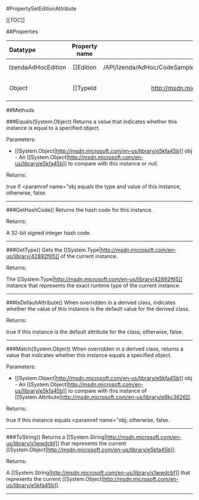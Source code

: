 #PropertySetEditionAttribute

[[_TOC_]]

##Properties

|Datatype|Property name|Property description|Default Value|
|:-------|:----------:|:-----------------:|:-----------:|
|IzendaAdHocEdition|[[Edition|/API/Izenda/AdHoc/CodeSamples/Izenda_AdHoc_PropertySetEditionAttribute_Edition]]|Gets the [[Izenda.AdHoc.IzendaAdHocEdition|/API/Izenda/AdHoc/Izenda-AdHoc-IzendaAdHocEdition]] of the attribute.|0|
|Object|[[TypeId|http://msdn.microsoft.com/en-us/library/sa1bf03e]]|When implemented in a derived class, gets a unique identifier for this [[System.Attribute|http://msdn.microsoft.com/en-us/library/e8kc3626]].|null|


##Methods

###Equals(System.Object)
 Returns a value that indicates whether this instance is equal to a specified object. 

Parameters: 

* [[System.Object|http://msdn.microsoft.com/en-us/library/e5kfa45b]] obj  - An [[System.Object|http://msdn.microsoft.com/en-us/library/e5kfa45b]] to compare with this instance or null.





Returns:

true if <paramref name="obj equals the type and value of this instance; otherwise, false. 


---


###GetHashCode()
 Returns the hash code for this instance. 





Returns:

 A 32-bit signed integer hash code. 


---


###GetType()
Gets the [[System.Type|http://msdn.microsoft.com/en-us/library/42892f65]] of the current instance.





Returns:

The [[System.Type|http://msdn.microsoft.com/en-us/library/42892f65]] instance that represents the exact runtime type of the current instance.


---


###IsDefaultAttribute()
 When overridden in a derived class, indicates whether the value of this instance is the default value for the derived class. 





Returns:

true if this instance is the default attribute for the class; otherwise, false. 


---


###Match(System.Object)
 When overridden in a derived class, returns a value that indicates whether this instance equals a specified object. 

Parameters: 

* [[System.Object|http://msdn.microsoft.com/en-us/library/e5kfa45b]] obj  - An [[System.Object|http://msdn.microsoft.com/en-us/library/e5kfa45b]] to compare with this instance of [[System.Attribute|http://msdn.microsoft.com/en-us/library/e8kc3626]].





Returns:

true if this instance equals <paramref name="obj; otherwise, false. 


---


###ToString()
Returns a [[System.String|http://msdn.microsoft.com/en-us/library/s1wwdcbf]] that represents the current [[System.Object|http://msdn.microsoft.com/en-us/library/e5kfa45b]].





Returns:

A [[System.String|http://msdn.microsoft.com/en-us/library/s1wwdcbf]] that represents the current [[System.Object|http://msdn.microsoft.com/en-us/library/e5kfa45b]].


---


